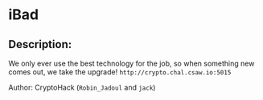 
# iBad
## Description:
We only ever use the best technology for the job, so when something new comes out, we take the upgrade!
`http://crypto.chal.csaw.io:5015`

Author: CryptoHack (`Robin_Jadoul` and `jack`)

